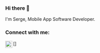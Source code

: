 ### Hi there 👋

I'm Serge, 
Mobile App Software Developer.

### Connect with me:

[<img align="left" alt="tokayon | LinkedIn" width="22px" src="https://cdn.jsdelivr.net/npm/simple-icons@v3/icons/linkedin.svg" />]


<!--
**tokayon/tokayon** is a ✨ _special_ ✨ repository because its `README.md` (this file) appears on your GitHub profile.

Here are some ideas to get you started:

- 🔭 I’m currently working on ...
- 🌱 I’m currently learning ...
- 👯 I’m looking to collaborate on ...
- 🤔 I’m looking for help with ...
- 💬 Ask me about ...
- 📫 How to reach me: ...
- 😄 Pronouns: ...
- ⚡ Fun fact: ...
-->
